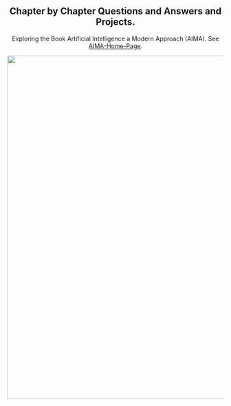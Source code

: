 <h2 align='center'>Chapter by Chapter Questions and Answers and Projects.</h2>
<p align="center">Exploring the Book Artificial Intelligence a Modern Approach (AIMA). See <a href='http://aima.cs.berkeley.edu/index.html'>AIMA-Home-Page</a>.</p>
<p align="center">
    <img src="http://aima.cs.berkeley.edu/cover2.jpg" width="800" height="800">
</p>
